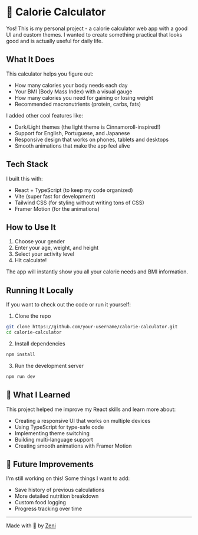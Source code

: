 # 🧮 Calorie Calculator

Yos! This is my personal project - a calorie calculator web app with a good UI and custom themes. I wanted to create something practical that looks good and is actually useful for daily life.

##  What It Does

This calculator helps you figure out:
- How many calories your body needs each day
- Your BMI (Body Mass Index) with a visual gauge
- How many calories you need for gaining or losing weight
- Recommended macronutrients (protein, carbs, fats)

I added other cool features like:
- Dark/Light themes (the light theme is Cinnamoroll-inspired!)
- Support for English, Portuguese, and Japanese
- Responsive design that works on phones, tablets and desktops
- Smooth animations that make the app feel alive

##  Tech Stack

I built this with:
- React + TypeScript (to keep my code organized)
- Vite (super fast for development)
- Tailwind CSS (for styling without writing tons of CSS)
- Framer Motion (for the animations)

##  How to Use It

1. Choose your gender
2. Enter your age, weight, and height
3. Select your activity level
4. Hit calculate!

The app will instantly show you all your calorie needs and BMI information.

##  Running It Locally

If you want to check out the code or run it yourself:

1. Clone the repo
```bash
git clone https://github.com/your-username/calorie-calculator.git
cd calorie-calculator
```

2. Install dependencies
```bash
npm install
```

3. Run the development server
```bash
npm run dev
```

## 🌟 What I Learned

This project helped me improve my React skills and learn more about:
- Creating a responsive UI that works on multiple devices
- Using TypeScript for type-safe code
- Implementing theme switching
- Building multi-language support
- Creating smooth animations with Framer Motion

## 📝 Future Improvements

I'm still working on this! Some things I want to add:
- Save history of previous calculations
- More detailed nutrition breakdown
- Custom food logging
- Progress tracking over time

---

Made with 💙 by [Zeni](https://github.com/zeniiitsuu) 